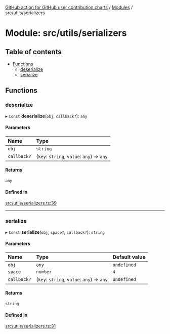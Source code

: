 [GitHub action for GitHub user contribution charts](../README.md) / [Modules](../modules.md) / src/utils/serializers

# Module: src/utils/serializers

## Table of contents

- [Functions](#functions-1)
  - [deserialize](#deserialize)
  - [serialize](#serialize)

## Functions

### deserialize

▸ `Const` **deserialize**(`obj`, `callback?`): `any`

#### Parameters

| Name        | Type                                       |
| :---------- | :----------------------------------------- |
| `obj`       | `string`                                   |
| `callback?` | (`key`: `string`, `value`: `any`) => `any` |

#### Returns

`any`

#### Defined in

[src/utils/serializers.ts:39](https://github.com/AlexRogalskiy/github-action-user-contribution/blob/8736815/src/utils/serializers.ts#L39)

***

### serialize

▸ `Const` **serialize**(`obj`, `space?`, `callback?`): `string`

#### Parameters

| Name        | Type                                       | Default value |
| :---------- | :----------------------------------------- | :------------ |
| `obj`       | `any`                                      | `undefined`   |
| `space`     | `number`                                   | `4`           |
| `callback?` | (`key`: `string`, `value`: `any`) => `any` | `undefined`   |

#### Returns

`string`

#### Defined in

[src/utils/serializers.ts:31](https://github.com/AlexRogalskiy/github-action-user-contribution/blob/8736815/src/utils/serializers.ts#L31)
